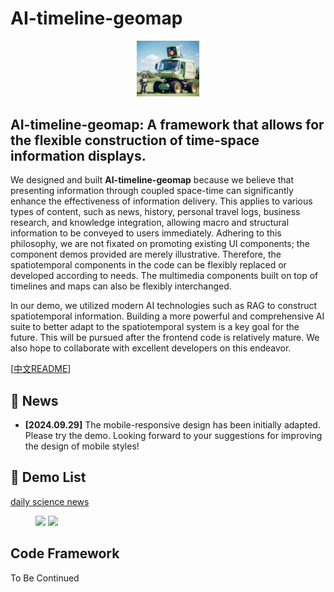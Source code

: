 # AI-timeline-geomap

<p align="center">
    <img src="icon.ico" width="100"/>
</p>

## AI-timeline-geomap: A framework that allows for the flexible construction of time-space information displays.

We designed and built **AI-timeline-geomap** because we believe that presenting information through coupled space-time can significantly enhance the effectiveness of information delivery. This applies to various types of content, such as news, history, personal travel logs, business research, and knowledge integration, allowing macro and structural information to be conveyed to users immediately. Adhering to this philosophy, we are not fixated on promoting existing UI components; the component demos provided are merely illustrative. Therefore, the spatiotemporal components in the code can be flexibly replaced or developed according to needs. The multimedia components built on top of timelines and maps can also be flexibly interchanged.

In our demo, we utilized modern AI technologies such as RAG to construct spatiotemporal information. Building a more powerful and comprehensive AI suite to better adapt to the spatiotemporal system is a key goal for the future. This will be pursued after the frontend code is relatively mature. We also hope to collaborate with excellent developers on this endeavor.

[[中文README](https://github.com/sklongger/AI-timeline-geomap/blob/main/README_zh.md)]

## 📰 News
- **[2024.09.29]** The mobile-responsive design has been initially adapted. Please try the demo. Looking forward to your suggestions for improving the design of mobile styles!

## 🎥 Demo List

[daily science news](http://101.42.16.7/timemap)
<figure class="half">
    <img src="https://github.com/user-attachments/assets/512488e0-6147-487a-86e1-4dc951503507">
    <img src="https://github.com/user-attachments/assets/0487707d-c6a4-4261-b052-09754ebd24bc">
</figure>




## Code Framework
To Be Continued
